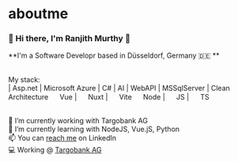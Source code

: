 # aboutme


### 👋 Hi there, I'm Ranjith Murthy 🤖

**I'm a Software Developr based in Düsseldorf, Germany 🇩🇪 **

\
My stack:\
<span> | Asp.net | Microsoft Azure | C# | AI | WebAPI | MSSqlServer | Clean Architecture  </span>
<span>
<img src="https://cdn.jsdelivr.net/npm/simple-icons@6.7.0/icons/vuedotjs.svg" width="15"/>
Vue
</span> | 
<span>
<img src="https://cdn.jsdelivr.net/npm/simple-icons@6.7.0/icons/nuxtdotjs.svg" width="15"/>
Nuxt
</span> | 
<span>
<img src="https://cdn.jsdelivr.net/npm/simple-icons@6.7.0/icons/vite.svg" width="15"/>
Vite
</span> 
<span>
<img src="https://cdn.jsdelivr.net/npm/simple-icons@6.7.0/icons/nodedotjs.svg" width="15"/>
Node
</span> | 
<span>
<img src="https://cdn.jsdelivr.net/npm/simple-icons@6.7.0/icons/javascript.svg" width="15"/>
JS
</span> | 
<span>
<img src="https://cdn.jsdelivr.net/npm/simple-icons@6.7.0/icons/typescript.svg" width="15"/>
TS
</span>


\
🔨 I’m currently working with Targobank AG \
📖 I’m currently learning  with NodeJS, Vue.jS, Python\
📫 You can [reach me](https://www.linkedin.com/in/simeonpetrov5) on LinkedIn\
💻 Working @ [Targobank AG]([https://www.linkedin.com/company/blubito](https://www.linkedin.com/company/targobank/))



